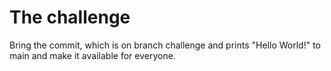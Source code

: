 # The challenge

Bring the commit, which is on branch challenge and prints "Hello World!" to main and make it available for everyone.
